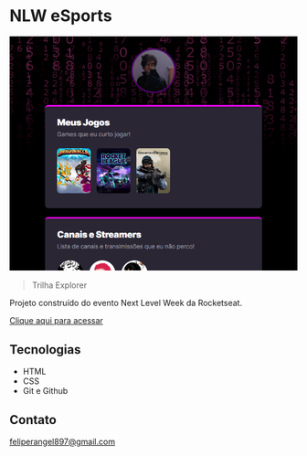 # NLW eSports

![preview](./.github/preview.png)

> Trilha Explorer

Projeto construído do evento Next Level Week da Rocketseat.

[Clique aqui para acessar](https://felpoio.github.io/NLW/)

## Tecnologias

- HTML
- CSS
- Git e Github

## Contato

feliperangel897@gmail.com
